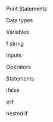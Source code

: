 Print Statements

Data types

Variables

f string

Inputs

Operators

Statements

ifelse

elif

nested if


